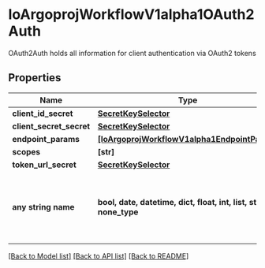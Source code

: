 # IoArgoprojWorkflowV1alpha1OAuth2Auth

OAuth2Auth holds all information for client authentication via OAuth2 tokens

## Properties
Name | Type | Description | Notes
------------ | ------------- | ------------- | -------------
**client_id_secret** | [**SecretKeySelector**](SecretKeySelector.md) |  | [optional] 
**client_secret_secret** | [**SecretKeySelector**](SecretKeySelector.md) |  | [optional] 
**endpoint_params** | [**[IoArgoprojWorkflowV1alpha1EndpointParam]**](IoArgoprojWorkflowV1alpha1EndpointParam.md) |  | [optional] 
**scopes** | **[str]** |  | [optional] 
**token_url_secret** | [**SecretKeySelector**](SecretKeySelector.md) |  | [optional] 
**any string name** | **bool, date, datetime, dict, float, int, list, str, none_type** | any string name can be used but the value must be the correct type | [optional]

[[Back to Model list]](../README.md#documentation-for-models) [[Back to API list]](../README.md#documentation-for-api-endpoints) [[Back to README]](../README.md)


